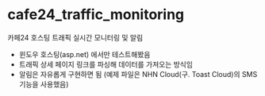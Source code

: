 # cafe24_traffic_monitoring
카페24 호스팅 트래픽 실시간 모니터링 및 알림

- 윈도우 호스팅(asp.net) 에서만 테스트해봤음
- 트래픽 상세 페이지 링크를 파싱해 데이터를 가져오는 방식임
- 알림은 자유롭게 구현하면 됨 (예제 파일은 NHN Cloud(구. Toast Cloud)의 SMS 기능을 사용했음)
